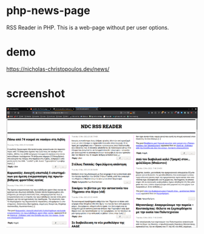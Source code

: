 # php-news-page
RSS Reader in PHP.
This is a web-page without per user options.

# demo
https://nicholas-christopoulos.dev/news/

# screenshot
![#1](https://raw.githubusercontent.com/nereusx/php-news-page/main/screenshots/ss-news-1.png)
